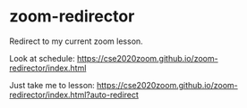 # zoom-redirector
Redirect to my current zoom lesson. 

Look at schedule: https://cse2020zoom.github.io/zoom-redirector/index.html

Just take me to lesson: https://cse2020zoom.github.io/zoom-redirector/index.html?auto-redirect
